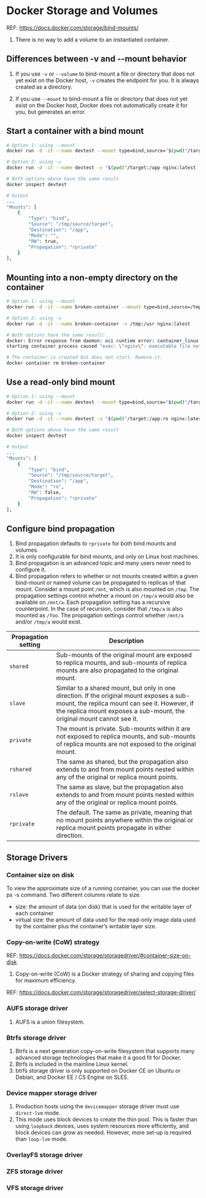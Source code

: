 # Docker Storage and Volumes

REF: https://docs.docker.com/storage/bind-mounts/

1. There is no way to add a volume to an instantiated container.


## Differences between -v and --mount behavior

1. If you use `-v` or `--volume` to bind-mount a file or directory that does not yet exist on the Docker host, `-v`
   creates the endpoint for you. It is always created as a directory.

1. If you use `--mount` to bind-mount a file or directory that does not yet exist on the Docker host, Docker does not
   automatically create it for you, but generates an error.


## Start a container with a bind mount

```bash
# Option 1: using --mount
docker run -d -it --name devtest --mount type=bind,source="$(pwd)"/target,target=/app nginx:latest

# Option 2: using -v
docker run -d -it --name devtest -v "$(pwd)"/target:/app nginx:latest

# Both options above have the same result
docker inspect devtest

# Output
...
"Mounts": [
    {
        "Type": "bind",
        "Source": "/tmp/source/target",
        "Destination": "/app",
        "Mode": "",
        "RW": true,
        "Propagation": "rprivate"
    }
],
```


## Mounting into a non-empty directory on the container

```bash
# Option 1: using --mount
docker run -d -it --name broken-container --mount type=bind,source=/tmp,target=/usr nginx:latest

# Option 2: using -v
docker run -d -it --name broken-container -v /tmp:/usr nginx:latest

# Both options have the same result:
docker: Error response from daemon: oci runtime error: container_linux.go:262:
starting container process caused "exec: \"nginx\": executable file not found in $PATH".

# The container is created but does not start. Remove it.
docker container rm broken-container
 ```


## Use a read-only bind mount

```bash
# Option 1: using --mount
docker run -d -it --name devtest --mount type=bind,source="$(pwd)"/target,target=/app,readonly nginx:latest

# Option 2: using -v
docker run -d -it --name devtest -v "$(pwd)"/target:/app:ro nginx:latest

# Both options above have the same result
docker inspect devtest

# Output
...
"Mounts": [
    {
        "Type": "bind",
        "Source": "/tmp/source/target",
        "Destination": "/app",
        "Mode": "ro",
        "RW": false,
        "Propagation": "rprivate"
    }
],
```


## Configure bind propagation

1. Bind propagation defaults to `rprivate` for both bind mounts and volumes. 
1. It is only configurable for bind mounts, and only on Linux host machines.
1. Bind propagation is an advanced topic and many users never need to configure it.
1. Bind propagation refers to whether or not mounts created within a given bind-mount or named volume can be
   propagated to replicas of that mount. Consider a mount point `/mnt`, which is also mounted on `/tmp`. The
   propagation settings control whether a mount on `/tmp/a` would also be available on `/mnt/a`. Each propagation
   setting has a recursive counterpoint. In the case of recursion, consider that `/tmp/a` is also mounted as `/foo`.
   The propagation settings control whether `/mnt/a` and/or `/tmp/a` would exist.

| Propagation setting | Description |
|---------------------|-------------|
| `shared`  | Sub-mounts of the original mount are exposed to replica mounts, and sub-mounts of replica mounts are also propagated to the original mount. |
| `slave`   | Similar to a shared mount, but only in one direction. If the original mount exposes a sub-mount, the replica mount can see it. However, if the replica mount exposes a sub-mount, the original mount cannot see it. |
| `private` | The mount is private. Sub-mounts within it are not exposed to replica mounts, and sub-mounts of replica mounts are not exposed to the original mount. |
| `rshared` | The same as shared, but the propagation also extends to and from mount points nested within any of the original or replica mount points. |
| `rslave`  | The same as slave, but the propagation also extends to and from mount points nested within any of the original or replica mount points. |
| `rprivate`| The default. The same as private, meaning that no mount points anywhere within the original or replica mount points propagate in either direction. |


## Storage Drivers

### Container size on disk

To view the approximate size of a running container, you can use the docker ps -s command. Two different columns relate to size.

- size: the amount of data (on disk) that is used for the writable layer of each container
- virtual size: the amount of data used for the read-only image data used by the container plus the container’s writable layer size. 


###  Copy-on-write (CoW) strategy

REF: https://docs.docker.com/storage/storagedriver/#container-size-on-disk

1. Copy-on-write (CoW) is a Docker strategy of sharing and copying files for maximum efficiency.


REF: https://docs.docker.com/storage/storagedriver/select-storage-driver/

### AUFS storage driver

1. AUFS is a union filesystem. 

### Btrfs storage driver

1. Btrfs is a next generation copy-on-write filesystem that supports many advanced storage technologies that make it a
   good fit for Docker.
1. Btrfs is included in the mainline Linux kernel.
1. btrfs storage driver is only supported on Docker CE on Ubuntu or Debian, and Docker EE / CS Engine on SLES.

### Device mapper storage driver 

1. Production hosts using the `devicemapper` storage driver must use `direct-lvm` mode.
1. This mode uses block devices to create the thin pool. This is faster than using `loopback` devices, uses system
   resources more efficiently, and block devices can grow as needed. However, more set-up is required than `loop-lvm`
   mode.

### OverlayFS storage driver

### ZFS storage driver

### VFS storage driver

